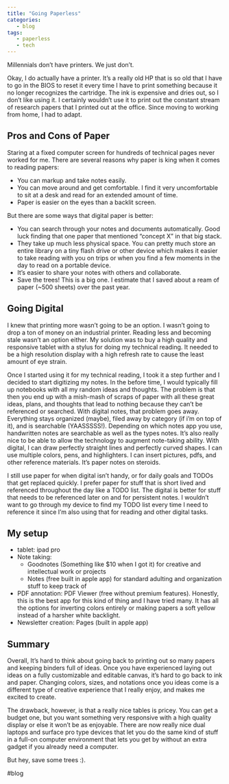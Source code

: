 ```yaml
---
title: "Going Paperless"
categories:
   - blog
tags:
   - paperless
   - tech
---
```

<!-- title: "Productivity Tips and Book Reviews"
layout: post
post-image: images/assets/startup-g7e79bc597_640.jpg
description: Get more done.
tags:
    - productivity -->

Millennials don’t have printers. We just don’t.

Okay, I do actually have a printer. It’s a really old HP that is so old that I have to go in the BIOS to reset it every time I have to print something because it no longer recognizes the cartridge. The ink is expensive and dries out, so I don’t like using it. I certainly wouldn’t use it to print out the constant stream of research papers that I printed out at the office. Since moving to working from home, I had to adapt.

## Pros and Cons of Paper
Staring at a fixed computer screen for hundreds of technical pages never worked for me. There are several reasons why paper is king when it comes to reading papers:
- You can markup and take notes easily. 
- You can move around and get comfortable. I find it very uncomfortable to sit at a desk and read for an extended amount of time.
- Paper is easier on the eyes than a backlit screen.

But there are some ways that digital paper is better:
- You can search through your notes and documents automatically. Good luck finding that one paper that mentioned “concept X” in that big stack.
- They take up much less physical space. You can pretty much store an entire library on a tiny flash drive or other device which makes it easier to take reading with you on trips or when you find a few moments in the day to read on a portable device.
- It’s easier to share your notes with others and collaborate.
- Save the trees! This is a big one. I estimate that I saved about a ream of paper (~500 sheets) over the past year. 

## Going Digital
I knew that printing more wasn’t going to be an option. I wasn’t going to drop a ton of money on an industrial printer. Reading less and becoming stale  wasn’t an option either. My solution was to buy a high quality and responsive tablet with a stylus for doing my technical reading.  It needed to be a high resolution display with a high refresh rate to cause the least amount of eye strain. 

Once I started using it for my technical reading, I took it a step further and I decided to start digitizing my notes. In the before time, I would typically fill up notebooks with all my random ideas and thoughts. The problem is that then you end up with a mish-mash of scraps of paper with all these great ideas, plans, and thoughts that lead to nothing because they can’t be referenced or searched. With digital notes, that problem goes away. Everything stays organized (maybe), filed away by category (if i’m on top of it), and is searchable (YAASSSSS!). Depending on which notes app you use, handwritten notes are searchable as well as the types notes. It’s also really nice to be able to allow the technology to augment note-taking ability. With digital, I can draw perfectly straight lines and perfectly curved shapes. I can use multiple colors, pens, and highlighters. I can insert pictures, pdfs, and other reference materials. It’s paper notes on steroids.

I still use paper for when digital isn’t handy, or for daily goals and TODOs that get replaced quickly. I prefer paper for stuff that is short lived and referenced throughout the day like a TODO list. The digital is better for stuff that needs to be referenced later on and for persistent notes. I wouldn’t want to go through my device to find my TODO list every time I need to reference it since I’m also using that for reading and other digital tasks.

## My setup
- tablet: ipad pro 
- Note taking: 
	- Goodnotes (Something like $10 when I got it) for creative and intellectual work or projects
	- Notes (free built in apple app) for standard adulting and organization stuff to keep track of
- PDF annotation: PDF Viewer (free without premium features). Honestly, this is the best app for this kind of thing and I have tried many. It has all the options for inverting colors entirely or making papers a soft yellow instead of a harsher white backlight. 
- Newsletter creation: Pages (built in apple app)


## Summary
Overall, It’s hard to think about going back to printing out so many papers and keeping binders full of ideas. Once you have experienced laying out ideas on a fully customizable and editable canvas, it’s hard to go back to ink and paper. Changing colors, sizes, and notations once you ideas come is a different type of creative experience that I really enjoy, and makes me excited to create. 

The drawback, however, is that a really nice tables is pricey. You can get a budget one, but you want something very responsive with a high quality display or else it won’t be as enjoyable. There are now really nice dual laptops and surface pro type devices that let you do the same kind of stuff in a full-on computer environment that lets you get by without an extra gadget if you already need a computer. 

But hey, save some trees :). 






#blog
